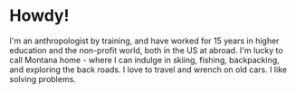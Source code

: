 # Howdy!
I'm an anthropologist by training, and have worked for 15 years in higher education and the non-profit world, both in the US at abroad. I'm lucky to call Montana home - where I can indulge in skiing, fishing, backpacking, and exploring the back roads. I love to travel and wrench on old cars. I like solving problems. 
